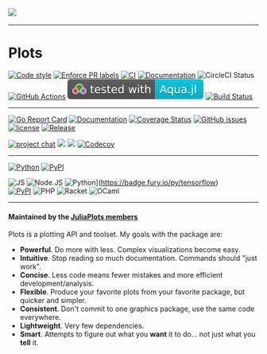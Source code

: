 <a href="https://opencollective.com/plotsjl/donate" target="_blank">
  <img src="https://opencollective.com/webpack/donate/button@2x.png?color=blue" width=200 />
</a>

___________________________________________

# Plots

[![Code style](https://github.com/JuliaTesting/Aqua.jl/actions/workflows/code-style.yml/badge.svg)](https://github.com/JuliaTesting/Aqua.jl/actions/workflows/code-style.yml)
[![Enforce PR labels](https://github.com/JuliaTesting/Aqua.jl/actions/workflows/enforce-labels.yml/badge.svg)](https://github.com/JuliaTesting/Aqua.jl/actions/workflows/enforce-labels.yml)
[![CI](https://github.com/JuliaPlots/StatsPlots.jl/actions/workflows/CI.yml/badge.svg?event=discussion)](https://github.com/JuliaPlots/StatsPlots.jl/actions/workflows/CI.yml) 
[![Documentation](https://github.com/JuliaTesting/Aqua.jl/actions/workflows/docs.yml/badge.svg)](https://github.com/JuliaTesting/Aqua.jl/actions/workflows/docs.yml)
![CircleCI Status](https://circleci.com/gh/pingcap/tidb.svg?style=shield)
[![GitHub Actions](https://github.com/JuliaTesting/Aqua.jl/workflows/Run%20tests/badge.svg)](https://github.com/JuliaTesting/Aqua.jl/actions?query=workflow%3ARun+tests)
[![Aqua QA](https://raw.githubusercontent.com/JuliaTesting/Aqua.jl/master/badge.svg)](https://github.com/JuliaTesting/Aqua.jl)
[![Build Status](https://travis-ci.org/yangwenmai/how-to-add-badge-in-github-readme.svg?branch=master)](https://travis-ci.org/yangwenmai/how-to-add-badge-in-github-readme)

___________________________________________


[![Go Report Card](https://goreportcard.com/badge/github.com/yangwenmai/how-to-add-badge-in-github-readme)](https://goreportcard.com/report/github.com/yangwenmai/how-to-add-badge-in-github-readme)
[![Documentation](https://godoc.org/github.com/yangwenmai/how-to-add-badge-in-github-readme?status.svg)](http://godoc.org/github.com/yangwenmai/how-to-add-badge-in-github-readme)
[![Coverage Status](https://coveralls.io/repos/github/yangwenmai/how-to-add-badge-in-github-readme/badge.svg?branch=master)](https://coveralls.io/github/yangwenmai/how-to-add-badge-in-github-readme?branch=master)
[![GitHub issues](https://img.shields.io/github/issues/yangwenmai/how-to-add-badge-in-github-readme.svg)](https://github.com/yangwenmai/how-to-add-badge-in-github-readme/issues)
[![license](https://img.shields.io/github/license/yangwenmai/how-to-add-badge-in-github-readme.svg?maxAge=2592000)](https://github.com/yangwenmai/how-to-add-badge-in-github-readme/LICENSE)
[![Release](https://img.shields.io/github/release/yangwenmai/how-to-add-badge-in-github-readme.svg?label=Release)](https://github.com/yangwenmai/how-to-add-badge-in-github-readme/releases)

[gitter-img]: https://badges.gitter.im/tbreloff/Plots.jl.svg
[gitter-url]: https://gitter.im/tbreloff/Plots.jl?utm_source=badge&utm_medium=badge&utm_campaign=pr-badge&utm_content=badge
[docs-stable-img]: https://img.shields.io/badge/docs-stable-blue.svg
[docs-stable-url]: https://docs.juliaplots.org/stable
[docs-dev-img]: https://img.shields.io/badge/docs-dev-blue.svg
[docs-dev-url]: https://docs.juliaplots.org/dev
[![project chat](https://img.shields.io/badge/zulip-join_chat-brightgreen.svg)](https://julialang.zulipchat.com/#narrow/stream/236493-plots)
[![][docs-stable-img]][docs-stable-url]
[![][docs-dev-img]][docs-dev-url]
[![Codecov](https://codecov.io/gh/JuliaPlots/Plots.jl/branch/v2/graph/badge.svg)](https://codecov.io/gh/JuliaPlots/Plots.jl/tree/v2)

___________________________________________


[![Python](https://img.shields.io/pypi/pyversions/tensorflow.svg)](https://badge.fury.io/py/tensorflow)
[![PyPI](https://badge.fury.io/py/tensorflow.svg)](https://badge.fury.io/py/tensorflow)









![JS](https://img.shields.io/badge/-JavaScript-F7DF1E?style=flat&logo=javascript&logoColor=ffffff) ![Node.JS](https://img.shields.io/badge/-Node.js-339933?style=flat&logo=Node.js&logoColor=white) ![Python](https://img.shields.io/pypi/pyversions/tensorflow.svg)](https://badge.fury.io/py/tensorflow)   
[![PyPI](https://badge.fury.io/py/tensorflow.svg)](https://img.shields.io/badge/-C%23-239120?logo=c+sharp&logoColor=white) ![PHP](https://img.shields.io/badge/-PHP-777BB4?style=flat&logo=php&logoColor=ffffff) ![Racket](https://img.shields.io/badge/-Racket-blue?style=flat&logo=racket&logoColor=ffffff) ![OCaml](https://img.shields.io/badge/-OCaml-f08a2b?style=flat&logo=ocaml&logoColor=ffffff)

___________________________________________


#### Maintained by the [JuliaPlots members](https://github.com/orgs/JuliaPlots/people)

Plots is a plotting API and toolset.  My goals with the package are:

- **Powerful**.  Do more with less.  Complex visualizations become easy.
- **Intuitive**.  Stop reading so much documentation.  Commands should "just work".
- **Concise**.  Less code means fewer mistakes and more efficient development/analysis.
- **Flexible**.  Produce your favorite plots from your favorite package, but quicker and simpler.
- **Consistent**.  Don't commit to one graphics package, use the same code everywhere.
- **Lightweight**.  Very few dependencies.
- **Smart**. Attempts to figure out what you **want** it to do... not just what you **tell** it.
